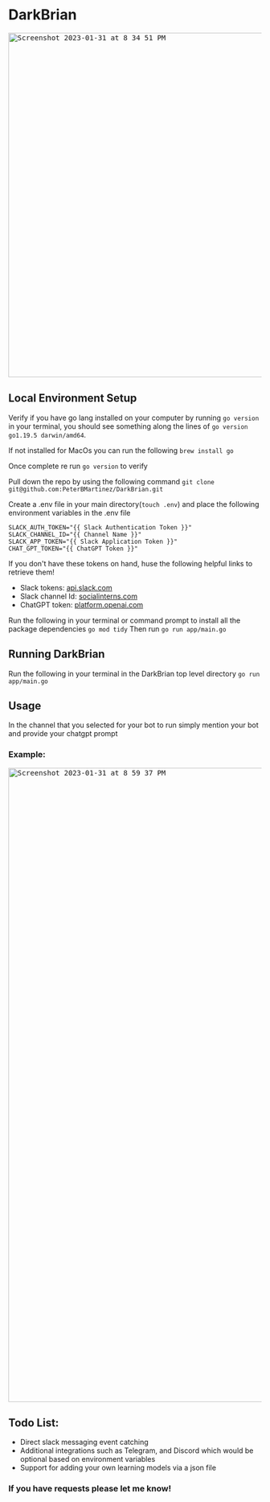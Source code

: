 # DarkBrian
<kbd> <img width="685" style="border-radius: 0%;" alt="Screenshot 2023-01-31 at 8 34 51 PM" src="https://user-images.githubusercontent.com/42549333/216329444-b935e37d-c991-4275-9866-1f1438c16caf.png"></kbd> 

## Local Environment Setup
Verify if you have go lang installed on your computer by running `go version` in your terminal, you should see something along the lines of `go version go1.19.5 darwin/amd64`.

If not installed for MacOs you can run the following `brew install go`

Once complete re run `go version` to verify

Pull down the repo by using the following command `git clone git@github.com:PeterBMartinez/DarkBrian.git`

Create a .env file in your main directory(`touch .env`) and place the following environment variables in the .env file
```
SLACK_AUTH_TOKEN="{{ Slack Authentication Token }}"
SLACK_CHANNEL_ID="{{ Channel Name }}"
SLACK_APP_TOKEN="{{ Slack Application Token }}"
CHAT_GPT_TOKEN="{{ ChatGPT Token }}"
```
If you don't have these tokens on hand, huse the following helpful links to retrieve them!
- Slack tokens: [api.slack.com](https://api.slack.com/tutorials/tracks/getting-a-token)
- Slack channel Id: [socialinterns.com](https://help.socialintents.com/article/148-how-to-find-your-slack-team-id-and-slack-channel-id#:~:text=the%20Team%20ID.-,Open%20any%20web%20browser%20and%20log%20in%20to%20your%20Slack,represents%20your%20Slack%20Channel%20ID.)
- ChatGPT token: [platform.openai.com](https://platform.openai.com/account/api-keys)

Run the following in your terminal or command prompt to install all the package dependencies `go mod tidy`
Then run `go run app/main.go`

## Running DarkBrian
Run the following in your terminal in the DarkBrian top level directory `go run app/main.go`

## Usage 
In the channel that you selected for your bot to run simply mention your bot and provide your chatgpt prompt

### Example: 
<kbd><img width="1261" alt="Screenshot 2023-01-31 at 8 59 37 PM" src="https://user-images.githubusercontent.com/42549333/216330200-0f4d7272-5a18-4bfa-8897-4453615d532a.png"></kdb>

## Todo List:
- Direct slack messaging event catching
- Additional integrations such as Telegram, and Discord which would be optional based on environment variables
- Support for adding your own learning models via a json file


### If you have requests please let me know! 

